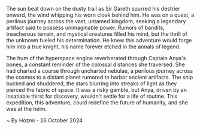 
The sun beat down on the dusty trail as Sir Gareth spurred his destrier onward, the wind whipping his worn cloak behind him. He was on a quest, a perilous journey across the vast, untamed kingdom, seeking a legendary artifact said to possess unimaginable power. Rumors of bandits, treacherous terrain, and mystical creatures filled his mind, but the thrill of the unknown fueled his determination. He knew this adventure would forge him into a true knight, his name forever etched in the annals of legend.

The hum of the hyperspace engine reverberated through Captain Anya's bones, a constant reminder of the colossal distances she traversed. She had charted a course through uncharted nebulae, a perilous journey across the cosmos to a distant planet rumored to harbor ancient artifacts. The ship bucked and shuddered, the stars blurring into streaks of light as they pierced the fabric of space. It was a risky gamble, but Anya, driven by an insatiable thirst for discovery, wouldn't settle for a life of routine. This expedition, this adventure, could redefine the future of humanity, and she was at the helm. 

~ By Hozmi - 26 October 2024
